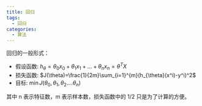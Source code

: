 ```yaml
---
title: 回归
tags: 
  - 回归
categories:
  - 算法
---
```



回归的一般形式：

- 假设函数: $h_{\theta}=\theta_{0}x_{0}+\theta_{1}x_{1}+…+\theta_{n}x_{n}=\theta^TX$
- 损失函数: $J(\theta)=\frac{1}{2m}\sum_{i=1}^{m}(h_{\theta}(x^i)-y^i)^2$
- 目标: $\min J(\theta_{0},\theta_{1},\theta_{2}….\theta_{n})$

其中 n 表示特征数，m 表示样本数，损失函数中的 1/2 只是为了计算的方便。








